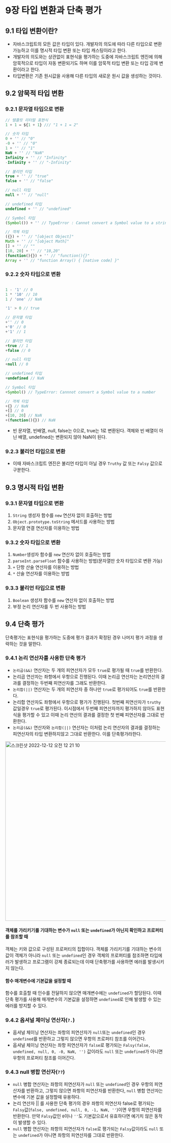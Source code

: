 
# 9장 타입 변환과 단축 평가

## 9.1 타입 변환이란?
- 자바스크립트의 모든 값은 타입이 있다. 개발자의 의도에 따라 다른 타입으로 변환 가능하고 이를 명시적 타입 변환 또는 타입 캐스팅이라고 한다.
- 개발자의 의도와는 상관없이 표현식을 평가하는 도중에 자바스크립트 엔진에 의해 암묵적으로 타입이 자동 변환되기도 하며 이를 암묵적 타입 변환 또는 타입 강제 변환이라고 한다.
- 타입변환은 기존 원시값을 사용해 다른 타입의 새로운 원시 값을 생성하는 것이다.

## 9.2 암묵적 타입 변환
### 9.2.1 문자열 타입으로 변환
```js
// 템플릿 리터럴 표현식
1 + 1 = ${1 + 1} /// "1 + 1 = 2"

// 숫자 타입
0 + '' // "0"
-0 + '' // "0"
1 + '' // "1"
NaN + '' // "NaN"
Infinity + '' // "Infinity"
-Infinity + '' // "-Infinity"

// 불리언 타입
true + '' // "true"
false + '' // "false"

// null 타입
null + '' // "null"

// undefined 타입
undefined + '' // "undefined"

// Symbol 타입
(Symbol()) + '' // TypeError : Cannot convert a Symbol value to a string

// 객체 타입
({}) + '' // "[object Object]"
Math + '' // "[object Math]"
[] + '' // ""
[10, 20] + '' // "10,20"
(function(){}) + '' // "function(){}"
Array + '' // "function Array() { [native code] }"
```
### 9.2.2 숫자 타입으로 변환
```js

1 - '1' // 0
1 * '10' // 10
1 / 'one' // NaN

'1' > 0 // true

// 문자열 타입
+'' // 0
+'0' // 0
+'1' // 1

// 불리언 타입
+true // 1
+false // 0

// null 타입
+null // 0

// undefined 타입
+undefined // NaN

// Symbol 타입
+Symbol() // TypeError: Cannnot convert a Symbol value to a number

// 객체 타입
+{} // NaN
+[] // 0
+[10, 20] // NaN
+(function(){}) // NaN
```
- 빈 문자열, 빈배열, null, false는 0으로, true는 1로 변환된다. 객체와 빈 배열이 아닌 배열, undefined는 변환되지 않아 NaN이 된다.

### 9.2.3 불리언 타입으로 변환
- 이때 자바스크립트 엔진은 불리언 타입이 아닐 경우 `Truthy` 값 또는 `Falsy` 값으로 구분한다.

## 9.3 명시적 타입 변환
### 9.3.1 문자열 타입으로 변환
1. `String` 생성자 함수를 `new` 연산자 없이 호출하는 방법
2. `Object.prototype.toString` 메서드를 사용하는 방법
3. 문자열 연결 연산자를 이용하는 방법
### 9.3.2 숫자 타입으로 변환
1. `Number`생성자 함수를 `new` 연산자 없이 호출하는 방법
2. `parseInt.parseFloat` 함수를 사용하는 방법(문자열만 숫자 타입으로 변환 가능)
3. `+` 단항 산술 연산자를 이용하는 방법
4. `*` 산술 연산자를 이용하는 방법
### 9.3.3 불리언 타입으로 변환
1. `Boolean` 생성자 함수를 `new` 연산자 없이 호출하는 방법
2. 부정 논리 연산자를 두 번 사용하는 방법
## 9.4 단축 평가
 단축평가는 표현식을 평가하는 도중에 평가 결과가 확정된 경우 나머지 평가 과정을 생략하는 것을 말한다.
### 9.4.1 논리 연산자를 사용한 단축 평가
- `논리곱(&&)` 연산자는 두 개의 피연산자가 모두 `true`로 평가될 때 `true`를 반환한다.
- 논리곱 연산자는 좌항에서 우항으로 진행된다. 이때 논리곱 연산자는 논리연산의 결과를 결정하는 두번째 피연산자를 그래도 반환한다.
- `논리합(||)` 연산자는 두 개의 피연산자 중 하나만 `true`로 평가되어도 `true`를 반환한다.
- 논리합 연산자도 좌항에서 우항으로 평가가 진행된다. 첫번째 피연산자가 `truthy` 값일경우 `true`로 평가된다. 이시점에서 두번째 피연산자까지 평가하지 않아도 표현식을 평가할 수 있고 이때 논리 연산의 결과를 결정한 첫 번째 피연산자를 그대로 반환한다.
- `논리곱(&&)` 연산자와 `논리합(||)` 연산자는 이처럼 논리 연산자의 결과를 결정하는 피연산자의 타입 변환하지않고 그대로 반환한다. 이를 단축평가라한다.
<img width="564" alt="스크린샷 2022-12-12 오전 12 21 10" src="https://user-images.githubusercontent.com/93522658/206914547-ba40dde1-d247-4830-b5b3-471c5de2f20b.png">


#### 객체를 가리키기를 기대하는 변수가 `null` 또는 `undefined`가 아닌지 확인하고 프로퍼티를 참조할 때
객체는 키와 값으로 구성된 프로퍼티의 집합이다. 객체를 가리키기를 기대하는 변수의 값이 객체가 아니라 `null` 또는 `undefined`인 경우 객체의 프로퍼티를 참조하면 타입에러가 발생하고 프로그램이 강제 종료되는데 이때 단축평가를 사용하면 에러를 발생시키지 않는다.

#### 함수 매개변수에 기본값을 설정할 때
함수를 호출할 때 인수를 전달하지 않으면 매개변수에는 `undefined`가 할당된다. 이때 단축 평가를 사용해 매개변수의 기본값을 설정하면 `undefined`로 인해 발생할 수 있는 에러를 방지할 수 있다.

### 9.4.2 옵셔널 체이닝 연산자(`?.`)
- 옵셔널 체이닝 연산자는 좌항의 피연산자가 `null`또는 `undefined`인 경우 `undefined`를 반환하고 그렇지 않으면 우항의 프로퍼티 참조를 이어간다. 
- 옵셔널 체이닝 연산자는 좌항 피연산자가 `false`로 평가되는 `Falsy(false, undefined, null, 0, -0, NaN, '')` 값이라도 `null` 또는 `undefined`가 아니면 우항의 프로퍼티 참조를 이어간다.

### 9.4.3 null 병합 연산자(`??`)
- `null` 병합 연산자는 좌항의 피연산자가 `null` 또는 `undefined`인 경우 우항의 피연산자를 반환하고, 그렇지 않으면 좌항의 피연산자를 반환한다, `null` 병합 연산자는 변수에 기본 값을 설정할때 유용하다.
- 논리 연산자 || 를 사용한 단축 평가의 경우 좌항의 피연산자 false로 평가되는 `Falsy`값(`false, undefined, null, 0, -1, NaN, ''`)이면 우항의 피연산자를 반환한다. 만약 `Falsy`값인 `0`이나 `''`도 기본값으로서 유효하다면 예기치 않은 동작이 발생할 수 있다.
- `null` 병합 연산자는 좌항의 피연산자가 `false`로 평가되는 `Falsy`값이라도 `null` 또는 `undefined`가 아니면 좌항의 피연산자를 그대로 반환한다.

